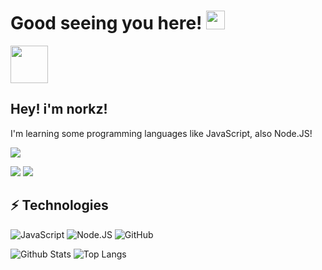 # Good seeing you here! <img src="https://raw.githubusercontent.com/aemmadi/aemmadi/master/wave.gif" width="30px">
<img src="https://64.media.tumblr.com/60a1b8ac58c11e1d0c99d24aea523b78/aeb98b65e7aef56e-40/s250x400/c6d1d7e2e87ab3a1a057f8bd03c6c9b2718ba2df.gifv" width="60px">


## Hey! i'm norkz!
I'm learning some programming languages like JavaScript, also Node.JS!

![](https://komarev.com/ghpvc/?username=norkz&color=green)


![](https://img.shields.io/badge/Reddit-FF4500?style=for-the-badge&logo=reddit&logoColor=white)
![](https://img.shields.io/badge/Arch_Linux-1793D1?style=for-the-badge&logo=arch-linux&logoColor=white)


## ⚡ Technologies

![JavaScript](https://img.shields.io/badge/JavaScript-F7DF1E?style=for-the-badge&logo=javascript&logoColor=black)
![Node.JS](https://img.shields.io/badge/Node.js-43853D?style=for-the-badge&logo=node.js&logoColor=white)
![GitHub](https://img.shields.io/badge/GitHub-100000?style=for-the-badge&logo=github&logoColor=white)

![Github Stats](https://github-readme-stats.vercel.app/api?username=norkz&count_private=true&show_icons=true&include_all_commits=true&theme=dracula)
![Top Langs](https://github-readme-stats.vercel.app/api/top-langs/?username=norkz)

[GitHub]:'https://github.com/norkz'
